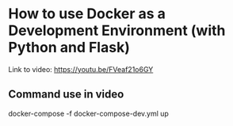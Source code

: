 # How to use Docker as a Development Environment (with Python and Flask)

Link to video: https://youtu.be/FVeaf21o6GY

## Command use in video

docker-compose -f docker-compose-dev.yml up